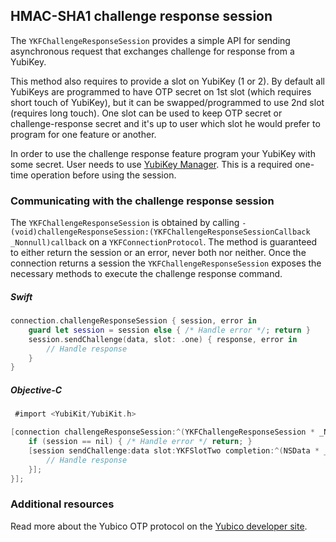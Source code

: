 ## HMAC-SHA1 challenge response session 

The `YKFChallengeResponseSession` provides a simple API for sending asynchronous request that exchanges challenge for response from a YubiKey.

This method also requires to provide a slot on YubiKey (1 or 2). By default all YubiKeys are programmed to have OTP secret on 1st slot (which requires short touch of YubiKey), but it can be swapped/programmed to use 2nd slot (requires long touch). One slot can be used to keep OTP secret or challenge-response secret and it's up to user which slot he would prefer to program for one feature or another.

In order to use the challenge response feature program your YubiKey with some secret. User needs to use  [YubiKey Manager](https://www.yubico.com/products/services-software/download/yubikey-manager/). This is a required one-time operation before using the session.

### Communicating with the challenge response session

The  `YKFChallengeResponseSession` is obtained by calling `- (void)challengeResponseSession:(YKFChallengeResponseSessionCallback _Nonnull)callback` on a `YKFConnectionProtocol`.  The method is guaranteed to either return the session or an error, never both nor neither. Once the connection returns a session the `YKFChallengeResponseSession` exposes the necessary methods to execute the challenge response command.

##### Swift

```swift
connection.challengeResponseSession { session, error in
    guard let session = session else { /* Handle error */; return }
    session.sendChallenge(data, slot: .one) { response, error in
        // Handle response
    }
}
```

##### Objective-C

```objective-c
 #import <YubiKit/YubiKit.h>

[connection challengeResponseSession:^(YKFChallengeResponseSession * _Nullable session, NSError * _Nullable error) {
    if (session == nil) { /* Handle error */ return; }
    [session sendChallenge:data slot:YKFSlotTwo completion:^(NSData * _Nullable response, NSError * _Nullable error) {
        // Handle response
    }];
}];
```

### Additional resources
Read more about the Yubico OTP protocol on the [Yubico developer site](https://developers.yubico.com/OTP/OTPs_Explained.html).
